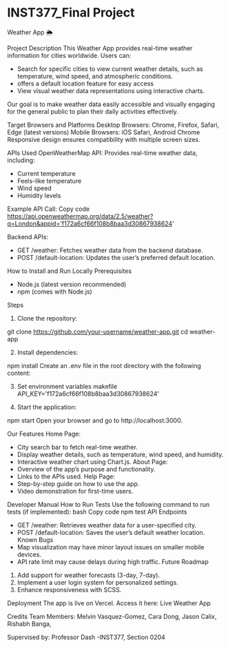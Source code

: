 # INST377_Final Project
Weather App 🌦️

Project Description
This Weather App provides real-time weather information for cities worldwide. Users can:
- Search for specific cities to view current weather details, such as temperature, wind speed, and atmospheric conditions.
- offers a default location feature for easy access
- View visual weather data representations using interactive charts.

Our goal is to make weather data easily accessible and visually engaging for the general public to plan their daily activities effectively.

Target Browsers and Platforms
  Desktop Browsers: Chrome, Firefox, Safari, Edge (latest versions)
  Mobile Browsers: iOS Safari, Android Chrome
Responsive design ensures compatibility with multiple screen sizes.

APIs Used
OpenWeatherMap API:
Provides real-time weather data, including:
- Current temperature
- Feels-like temperature
- Wind speed
- Humidity levels
  
Example API Call:
Copy code
https://api.openweathermap.org/data/2.5/weather?q=London&appid='f172a6cf66f108b8baa3d30867938624'

Backend APIs:
- GET /weather: Fetches weather data from the backend database.
- POST /default-location: Updates the user’s preferred default location.
  
How to Install and Run Locally
Prerequisites
- Node.js (latest version recommended)
- npm (comes with Node.js)
  
Steps
1. Clone the repository:

git clone https://github.com/your-username/weather-app.git
cd weather-app

2. Install dependencies:


npm install
Create an .env file in the root directory with the following content:

3. Set environment variables
makefile
API_KEY='f172a6cf66f108b8baa3d30867938624'

4. Start the application:

npm start
Open your browser and go to http://localhost:3000.

Our Features
Home Page:
- City search bar to fetch real-time weather.
- Display weather details, such as temperature, wind speed, and humidity.
- Interactive weather chart using Chart.js.
About Page:
- Overview of the app’s purpose and functionality.
- Links to the APIs used.
Help Page:
- Step-by-step guide on how to use the app.
- Video demonstration for first-time users.

Developer Manual
How to Run Tests
Use the following command to run tests (if implemented):
bash
Copy code
npm test
API Endpoints
- GET /weather: Retrieves weather data for a user-specified city.
- POST /default-location: Saves the user’s default weather location.
Known Bugs
- Map visualization may have minor layout issues on smaller mobile devices.
- API rate limit may cause delays during high traffic.
Future Roadmap
1. Add support for weather forecasts (3-day, 7-day).
2. Implement a user login system for personalized settings.
3. Enhance responsiveness with SCSS.

Deployment
The app is live on Vercel. Access it here:
Live Weather App

Credits
Team Members:
Melvin Vasquez-Gomez, 
Cara Dong, 
Jason Calix, 
Rishabh Banga, 

Supervised by: Professor Dash
-INST377, Section 0204
